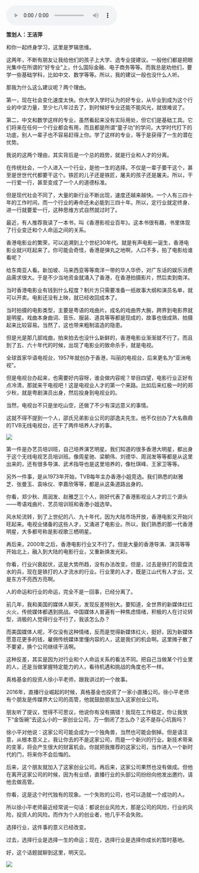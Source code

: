 <audio src="http://igetoss.cdn.igetget.com/mp3/201708/23/201708231813087702468769.mp3" controls="controls">您的浏览器不支持 audio 标签。</audio><p><b>策划人：王洁萍</b></p><p>和你一起终身学习，这里是罗辑思维。</p><p>这两年，不断有朋友让我给他们的孩子上大学、选专业提建议。一般他们都是把眼光集中在所谓的“好专业”上，什么国际金融、电子商务等等。而我总是劝他们，要学一些基础学科，比如中文、数学等等。所以，我的建议一般也没什么人听。</p><p>那我为什么这么建议呢？两个理由。</p><p>第一，现在社会变化速度太快。你大学入学时认为的好专业，从毕业到成为这个行业的中坚力量，至少七八年过去了，到时候好专业还能不能风光，就很难说了。</p><p>第二，中文和数学这样的专业，虽然看起来没有实际用处，但它们是基础工具。它们将来在任何一个行业都会有用，而且都是所谓“童子功”的学问，大学时代打下的功底，别人一辈子也不容易赶得上你。学了这样的专业，等于是获得了一生的潜在优势。</p><p>我说的这两个理由，其实背后是一个总的趋势，就是行业和人才的分离。</p><p>在传统社会，一个人进入一个行业，是他一生的选择。不仅是一辈子要干这个，甚至是世世代代都要干这个。铁匠的儿子还是铁匠，屠夫的孩子还是屠夫。所以，干一行爱一行，甚至变成了一个人的道德标准。</p><p>但是现代社会不同了，大量的新行业不断出现，速度还越来越快。一个人有三四十年的工作时间，而一个行业的寿命还未必能到三四十年。所以，定行业就定终身、进一行就要爱一行，这种思维方式自然就过时了。</p><p>最近，有人推荐我读了一本书，叫《香港影视业百年》。这本书很有趣，书里体现了行业变迁和个人命运之间的关系。</p><p>香港电影业的繁荣，可以追溯到上个世纪30年代。就是有声电影一诞生，香港电影业就兴旺起来了。你可能会奇怪，香港是弹丸之地啊，人口不多，拍了电影给谁看呢？</p><p>给东南亚人看。新加坡、马来西亚等等南洋一带的华人华侨，对广东话的娱乐消费品需求很大。于是不少当地资金就涌入了香港，在香港拍摄影片，然后卖到南洋。</p><p>当时香港电影业有钱到什么程度？制片方只需要准备一纸故事大纲和演员名单，就可以开卖。电影还没有上映，就已经收回成本了。</p><p>当时拍摄的电影类型，主要是粤语的戏曲片。成名的戏曲界大腕，跨界到电影界就是明星。戏曲本身曲词、音乐、服装、道具等等都是现成的，故事也很成熟，拍摄起来比较容易。当然了，这也带来粗制滥造的隐患。</p><p>但是光是那几部戏曲，拍来拍去也没什么新鲜的，香港电影业渐渐就不行了。而且到了五、六十年代的时候，出现了电影业的致命杀手，就是电视。</p><p>全球首家华语电视台，1957年就创办于香港，叫丽的电视台，后来更名为“亚洲电视”。</p><p>但是电视台办起来，也需要好内容呀，谁会做内容呢？举目四望，电影行业正好有点冷清，那就来干电视吧！这是电视业人才的第一个来路。比如后来红极一时的郑少秋，就是粤剧演员出身，然后投身到电视业的。</p><p>当然，电视台不只是坐吃山空，还做了不少有深远意义的事情。</p><p>这就不得不提到一个人，邵氏兄弟影业公司的邵逸夫先生。他不仅创办了大名鼎鼎的TVB无线电视台，还干了两件培养人才的事。</p><img src="https://piccdn.igetget.com/img/201708/23/201708231819406586112609.jpg" /><p>第一件是办艺员培训班，自己培养演艺明星。我们知道的很多香港大明星，都出身于这个无线电视艺员培训班。像周星驰、梁朝伟、刘德华、周润发等等都是从这里出来的，还有很多导演、武术指导也是这里培养的，像杜琪峰、王家卫等等。</p><p>另外一件事，是从1973年开始，TVB每年主办香港小姐竞选。我们熟悉的赵雅芝、张曼玉、袁咏仪、李嘉欣等等，都是从这条道路出身的。</p><p>你看，郑少秋、周润发、赵雅芝三个人，刚好代表了香港影视业人才的三个源头——粤语戏曲片、艺员培训班和香港小姐选举。</p><p>风水轮流转，到了上世纪的八、九十年代，因为大陆市场开放，香港电影又开始兴旺起来。电视业储备的这些人才，又涌进了电影业。所以，我们熟悉的那一代香港明星，大多都号称是影视歌三栖明星。</p><p>再后来，2000年之后，香港电影行业又不行了。但是大量的香港导演、演员等等开始北上，融入到大陆的电影行业，又重新焕发光彩。</p><p>你看，行业兴衰起伏，这是大势所趋，没有办法改变。但是，过去是铁打的营盘流水的兵，现在是铁打的人才流水的行业。行业里的人才，既是江山代有人才出，又是东方不亮西方亮啊。</p><p>人的命运和行业的命运，完全不是一回事，已经分离了。</p><p>前几年，我和美国的媒体人聊天，发现反差特别大。要知道，全世界的新媒体红红火火，传统媒体都遇到挑战。中国媒体人普遍有一种焦虑情绪，积极的人在讨论转型，消极的人觉得行业不行了，我该怎么办？</p><p>而美国媒体人呢，不仅没有这种情绪，反而是觉得新媒体红火，挺好。因为新媒体愿意花更多的钱，雇佣传统媒体里懂内容的人，这是我们的机会啊。这里摊子散了不要紧，换个公司继续干活啊。</p><p>这种反差，其实是因为对行业和个人命运关系的看法不同。把自己当做某个行业里的人，还是当做掌握特定能力的人，看待机遇和挑战的角度也不一样。</p><p>真格基金的投资人徐小平老师，跟我讲过的一个故事。</p><p>2016年，直播行业崛起的时候，真格基金也投资了一家小直播公司。徐小平老师有个朋友是传媒界大公司的高管，他就鼓励朋友加入这家创业公司。</p><p>朋友听了提议，觉得不可思议，他说你有没有搞错！我现在工作稳定，你让我放下“金饭碗”去这么小的一家创业公司，万一倒闭了怎么办？这不是存心坑我吗？</p><p>徐小平对他说：这家公司可能会成为一个独角兽，当然也可能会倒掉。但是请注意，从根本意义上，我让你去的不是这家公司，而是一个新兴的行业。新技术带来的变革，将会产生很大的财富机会。你就把我推荐的这家公司，当作进入一个新时代的门，将来你不会后悔的。</p><p>后来，这个朋友就加入了这家创业公司。再后来，这家公司果然也没有做成。但他在离开这家公司的时候，因为有业绩，直播行业的头部公司纷纷向他发出邀约，请他去做高管。</p><p>你看，这是这个时代独有的现象。一个失败的公司，也可以造就一个成功的人。</p><p>所以徐小平老师最近经常说一句话：都说创业风险大，那是公司的风险，行业的风险，投资人的风险。而作为个人的创业者，他几乎不会失败。</p><p>选择行业，这件事的意义已经改变。</p><p>过去，选择行业是选择一生的命运；现在，选择行业是选择你成长的暂时基地。</p><p>好，这个话题就聊到这里，明天见。</p><img src="https://piccdn.igetget.com/img/201708/23/201708232125449331942808.jpg" />